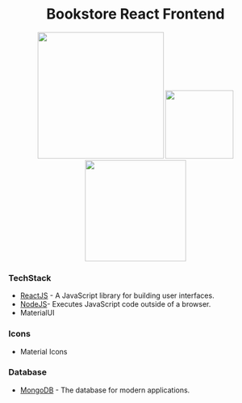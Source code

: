 <div align="center">
    <h1>Bookstore React Frontend</h1>
    <img src="https://forthebadge.com/images/badges/powered-by-responsibility.svg" width="250">
    <img src="https://forthebadge.com/images/badges/built-with-love.svg" width="135">
    <img src="https://forthebadge.com/images/badges/made-with-javascript.svg" width="200">

</div>

### TechStack

- [ReactJS](https://reactjs.org/) - A JavaScript library for building user interfaces. 
- [NodeJS](https://nodejs.org/en/)- Executes JavaScript code outside of a browser.
- MaterialUI

### Icons
- Material Icons

### Database
- [MongoDB](https://www.mongodb.com/) - The database for modern applications.
